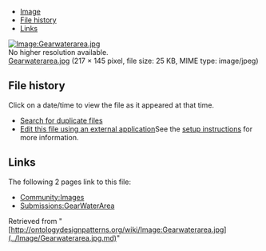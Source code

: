 * [Image](../Image/Gearwaterarea.jpg.md#file)
* [File history](../Image/Gearwaterarea.jpg.md#filehistory)
* [Links](../Image/Gearwaterarea.jpg.md#filelinks)

[![Image:Gearwaterarea.jpg](../../../images/6/6e/Gearwaterarea.jpg)](../../../images/6/6e/Gearwaterarea.jpg)  
No higher resolution available.  
[Gearwaterarea.jpg](../../../images/6/6e/Gearwaterarea.jpg)‎ (217 × 145 pixel, file size: 25 KB, MIME type: image/jpeg)

## File history

Click on a date/time to view the file as it appeared at that time.



  
* [Search for duplicate files](http://ontologydesignpatterns.org/wiki/Special:FileDuplicateSearch/Gearwaterarea.jpg "Special:FileDuplicateSearch/Gearwaterarea.jpg")
* [Edit this file using an external application](http://ontologydesignpatterns.org/wiki/index.php?title=Image:Gearwaterarea.jpg&action=edit&externaledit=true&mode=file "Image:Gearwaterarea.jpg")See the [setup instructions](http://www.mediawiki.org/wiki/Manual:External_editors "http://www.mediawiki.org/wiki/Manual:External_editors") for more information.

## Links



The following 2 pages link to this file:


* [Community:Images](../Community/Images.md "Community:Images")
* [Submissions:GearWaterArea](../Submissions/GearWaterArea.md "Submissions:GearWaterArea")


Retrieved from "[http://ontologydesignpatterns.org/wiki/Image:Gearwaterarea.jpg](../Image/Gearwaterarea.jpg.md)"